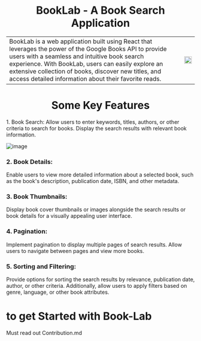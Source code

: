 <h1 align='center'>BookLab - A Book Search Application</h1>

<table style="border: none;">
  <tr>
<td>BookLab is a web application built using React that leverages the power of the Google Books API to provide users with a seamless and intuitive book search experience. With BookLab, users can easily explore an extensive collection of books, discover new titles, and access detailed information about their favorite reads.</td>
  
<td>
<img align='center' src='https://github.com/i-am-SnehaChauhan/book_lab/assets/94298791/e72593b2-6ca2-4768-9dfc-2973adc433d0' width='100%' height='100%' /></td>
</tr>
</table>
<h1 align='center'>Some Key Features</h1> 

<p> 1. Book Search: Allow users to enter keywords, titles, authors, or other criteria to search for books. Display the search results with relevant book information.</p>

![image](https://github.com/i-am-SnehaChauhan/book_lab/assets/94298791/a3fcc38a-4d9f-49cd-bc0f-0fc7d62a5058)

 ### 2. Book Details: 
 <p>Enable users to view more detailed information about a selected book, such as the book's description, publication date, ISBN, and other metadata.</p>

### 3. Book Thumbnails:
  <p>Display book cover thumbnails or images alongside the search results or book details for a visually appealing user interface.</p>

### 4. Pagination:
<p> Implement pagination to display multiple pages of search results. Allow users to navigate between pages and view more books.</p>

### 5. Sorting and Filtering:
<p> Provide options for sorting the search results by relevance, publication date, author, or other criteria. Additionally, allow users to apply filters based on genre, language, or other book attributes.</p>

# to get Started with Book-Lab 
Must read out Contribution.md 

